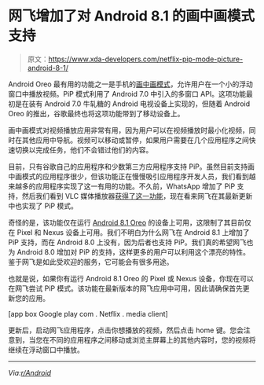 # 网飞增加了对 Android 8.1 的画中画模式支持

> 原文：<https://www.xda-developers.com/netflix-pip-mode-picture-android-8-1/>

Android Oreo 最有用的功能之一是手机的[画中画模式](https://www.xda-developers.com/enable-android-o-picture-in-picture-mode/)，允许用户在一个小的浮动窗口中播放视频。PiP 模式利用了 Android 7.0 中引入的多窗口 API。这项功能最初是在装有 Android 7.0 牛轧糖的 Android 电视设备上实现的，但随着 Android Oreo 的推出，谷歌最终也将这项功能带到了移动设备上。

画中画模式对视频播放应用非常有用，因为用户可以在视频播放时最小化视频，同时在其他应用中导航。视频可以移动或暂停，如果用户需要在几个应用程序之间快速切换以完成任务，他们不会错过他们的内容。

目前，只有谷歌自己的应用程序和少数第三方应用程序支持 PiP。虽然目前支持画中画模式的应用程序很少，但该功能正在慢慢吸引应用程序开发人员，我们看到越来越多的应用程序实现了这一有用的功能。不久前，WhatsApp 增加了 PiP 支持，然后我们看到 VLC 媒体播放器[获得了这一功能](https://www.xda-developers.com/vlc-media-player-picture-in-picture-360-degree/)，现在看来网飞在其最新更新中也实现了 PiP 模式。

奇怪的是，该功能仅在运行 [Android 8.1 Oreo](https://www.xda-developers.com/android-8-1-oreo-developer-preview-1/) 的设备上可用，这限制了其目前仅在 Pixel 和 Nexus 设备上可用。我们不明白为什么网飞在 Android 8.1 上增加了 PiP 支持，而在 Android 8.0 上没有，因为后者也支持 PiP。我们真的希望网飞也为 Android 8.0 增加对 PiP 的支持，这样更多的用户可以利用这个漂亮的特性。鉴于网飞是如此受欢迎的服务，它可能会有很多用途。

也就是说，如果你有运行 Android 8.1 Oreo 的 Pixel 或 Nexus 设备，你现在可以在网飞尝试 PiP 模式。该功能在最新版本的网飞应用中可用，因此请确保首先更新您的应用。

[app box Google play com . Netflix . media client]

更新后，启动网飞应用程序，点击你想播放的视频，然后点击 home 键。您会注意到，当您在不同的应用程序之间移动或浏览主屏幕上的其他内容时，您的视频将继续在浮动窗口中播放。

* * *

*Via:[r/Android](https://www.reddit.com/r/Android/comments/797bg9/netflix_adds_support_for_pictureinpicture_for/?st=j9bkcfwx&sh=55fde4d0)*